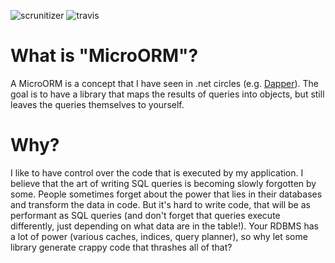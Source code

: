 ![scrunitizer](https://scrutinizer-ci.com/g/Agares/MicroORM/badges/quality-score.png?b=master)
![travis](https://travis-ci.org/Agares/MicroORM.svg?branch=master)

# What is "MicroORM"?
A MicroORM is a concept that I have seen in .net circles (e.g. [Dapper](https://github.com/StackExchange/dapper-dot-net)).
The goal is to have a library that maps the results of queries into objects, but still leaves the queries themselves to yourself.

# Why?
I like to have control over the code that is executed by my application. 
I believe that the art of writing SQL queries is becoming slowly forgotten by some.
People sometimes forget about the power that lies in their databases and transform the data in code.
But it's hard to write code, that will be as performant as SQL queries 
(and don't forget that queries execute differently, just depending on what data are in the table!). 
Your RDBMS has a lot of power (various caches, indices, query planner), so why let some library generate crappy code that thrashes all of that?